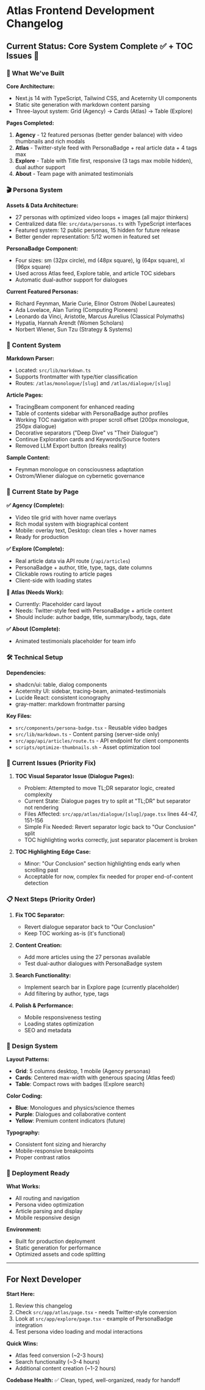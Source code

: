 # Atlas Frontend Development Changelog

## Current Status: Core System Complete ✅ + TOC Issues 🚧

### 🎯 What We've Built

**Core Architecture:**
- Next.js 14 with TypeScript, Tailwind CSS, and Aceternity UI components
- Static site generation with markdown content parsing
- Three-layout system: Grid (Agency) → Cards (Atlas) → Table (Explore)

**Pages Completed:**
1. **Agency** - 12 featured personas (better gender balance) with video thumbnails and rich modals
2. **Atlas** - Twitter-style feed with PersonaBadge + real article data + 4 tags max
3. **Explore** - Table with Title first, responsive (3 tags max mobile hidden), dual author support
4. **About** - Team page with animated testimonials

### 🎬 Persona System

**Assets & Data Architecture:**
- 27 personas with optimized video loops + images (all major thinkers)
- Centralized data file: `src/data/personas.ts` with TypeScript interfaces
- Featured system: 12 public personas, 15 hidden for future release
- Better gender representation: 5/12 women in featured set

**PersonaBadge Component:**
- Four sizes: sm (32px circle), md (48px square), lg (64px square), xl (96px square)
- Used across Atlas feed, Explore table, and article TOC sidebars
- Automatic dual-author support for dialogues

**Current Featured Personas:**
- Richard Feynman, Marie Curie, Elinor Ostrom (Nobel Laureates)
- Ada Lovelace, Alan Turing (Computing Pioneers)
- Leonardo da Vinci, Aristotle, Marcus Aurelius (Classical Polymaths)
- Hypatia, Hannah Arendt (Women Scholars)
- Norbert Wiener, Sun Tzu (Strategy & Systems)

### 📄 Content System

**Markdown Parser:**
- Located: `src/lib/markdown.ts`
- Supports frontmatter with type/tier classification
- Routes: `/atlas/monologue/[slug]` and `/atlas/dialogue/[slug]`

**Article Pages:**
- TracingBeam component for enhanced reading
- Table of contents sidebar with PersonaBadge author profiles
- Working TOC navigation with proper scroll offset (200px monologue, 250px dialogue)
- Decorative separators ("Deep Dive" vs "Their Dialogue")
- Continue Exploration cards and Keywords/Source footers
- Removed LLM Export button (breaks reality)

**Sample Content:**
- Feynman monologue on consciousness adaptation
- Ostrom/Wiener dialogue on cybernetic governance

### 🔄 Current State by Page

**✅ Agency (Complete):**
- Video tile grid with hover name overlays
- Rich modal system with biographical content
- Mobile: overlay text, Desktop: clean tiles + hover names
- Ready for production

**✅ Explore (Complete):**
- Real article data via API route (`/api/articles`)
- PersonaBadge + author, title, type, tags, date columns
- Clickable rows routing to article pages
- Client-side with loading states

**🚧 Atlas (Needs Work):**
- Currently: Placeholder card layout
- Needs: Twitter-style feed with PersonaBadge + article content
- Should include: author badge, title, summary/body, tags, date

**✅ About (Complete):**
- Animated testimonials placeholder for team info

### 🛠 Technical Setup

**Dependencies:**
- shadcn/ui: table, dialog components
- Aceternity UI: sidebar, tracing-beam, animated-testimonials
- Lucide React: consistent iconography
- gray-matter: markdown frontmatter parsing

**Key Files:**
- `src/components/persona-badge.tsx` - Reusable video badges
- `src/lib/markdown.ts` - Content parsing (server-side only)
- `src/app/api/articles/route.ts` - API endpoint for client components
- `scripts/optimize-thumbnails.sh` - Asset optimization tool

### 🚧 Current Issues (Priority Fix)

1. **TOC Visual Separator Issue (Dialogue Pages):**
   - Problem: Attempted to move TL;DR separator logic, created complexity
   - Current State: Dialogue pages try to split at "TL;DR" but separator not rendering
   - Files Affected: `src/app/atlas/dialogue/[slug]/page.tsx` lines 44-47, 151-156
   - Simple Fix Needed: Revert separator logic back to "Our Conclusion" split
   - TOC highlighting works correctly, just separator placement is broken

2. **TOC Highlighting Edge Case:**
   - Minor: "Our Conclusion" section highlighting ends early when scrolling past
   - Acceptable for now, complex fix needed for proper end-of-content detection

### 📋 Next Steps (Priority Order)

1. **Fix TOC Separator:**
   - Revert dialogue separator back to "Our Conclusion"
   - Keep TOC working as-is (it's functional)

2. **Content Creation:**
   - Add more articles using the 27 personas available
   - Test dual-author dialogues with PersonaBadge system

3. **Search Functionality:**
   - Implement search bar in Explore page (currently placeholder)
   - Add filtering by author, type, tags

4. **Polish & Performance:**
   - Mobile responsiveness testing
   - Loading states optimization
   - SEO and metadata

### 🎨 Design System

**Layout Patterns:**
- **Grid**: 5 columns desktop, 1 mobile (Agency personas)
- **Cards**: Centered max-width with generous spacing (Atlas feed)
- **Table**: Compact rows with badges (Explore search)

**Color Coding:**
- **Blue**: Monologues and physics/science themes
- **Purple**: Dialogues and collaborative content
- **Yellow**: Premium content indicators (future)

**Typography:**
- Consistent font sizing and hierarchy
- Mobile-responsive breakpoints
- Proper contrast ratios

### 🚀 Deployment Ready

**What Works:**
- All routing and navigation
- Persona video optimization
- Article parsing and display
- Mobile responsive design

**Environment:**
- Built for production deployment
- Static generation for performance
- Optimized assets and code splitting

---

## For Next Developer

**Start Here:**
1. Review this changelog
2. Check `src/app/atlas/page.tsx` - needs Twitter-style conversion
3. Look at `src/app/explore/page.tsx` - example of PersonaBadge integration
4. Test persona video loading and modal interactions

**Quick Wins:**
- Atlas feed conversion (~2-3 hours)
- Search functionality (~3-4 hours)
- Additional content creation (~1-2 hours)

**Codebase Health:** ✅ Clean, typed, well-organized, ready for handoff